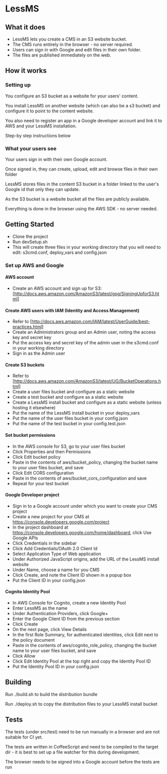 # LessMS

## What it does
- LessMS lets you create a CMS in an S3 website bucket.  
- The CMS runs entirely in the browser - no server required.  
- Users can sign in with Google and edit files in their own folder.  
- The files are published immediately on the web.

## How it works

### Setting up
You configure an S3 bucket as a website for your users' content.
 
You install LessMS on another website (which can also be a s3 bucket) and configure it to point to the content website.
  
You also need to register an app in a Google developer account and link it to AWS and your LessMS installation.
  
Step-by step instructions below
  
### What your users see 
Your users sign in with their own Google account.

Once signed in, they can create, upload, edit and browse files in their own folder

LessMS stores files in the content S3 bucket in a folder linked to the user's Google id that only they can update.

As the S3 bucket is a website bucket all the files are publicly available.

Everything is done in the browser using the AWS SDK - no server needed.


## Getting Started

- Clone the project
- Run devSetup.sh
- This will create three files in your working directory that you will need to edit: s3cmd.conf, deploy_vars and config.json

### Set up AWS and Google

#### AWS account
- Create an AWS account and sign up for S3: [http://docs.aws.amazon.com/AmazonS3/latest/gsg/SigningUpforS3.html]

#### Create AWS users with IAM (Identity and Access Management)
- Refer to [http://docs.aws.amazon.com/IAM/latest/UserGuide/best-practices.html]
- Create an Administrators group and an Admin user, noting the access key and secret key
- Put the access key and secret key of the admin user in the s3cmd.conf in your working directory 
- Sign in as the Admin user

#### Create S3 buckets
- Refer to [http://docs.aws.amazon.com/AmazonS3/latest/UG/BucketOperations.html]
- Create a user files bucket and configure as a static website
- Create a test bucket and configure as a static website
- Create a LessMS install bucket and configure as a static website (unless hosting it elsewhere)
- Put the name of the LessMS install bucket in your deploy_vars
- Put the name of the user files bucket in your config.json
- Put the name of the test bucket in your config.test.json

#### Set bucket permissions
- In the AWS console for S3, go to your user files bucket
- Click Properties and then Permissions
- Click Edit bucket policy
- Paste in the contents of aws/bucket_policy, changing the bucket name to your user files bucket, and save
- Click Edit CORS configuration
- Paste in the contents of aws/bucket_cors_configuration and save
- Repeat for your test bucket

#### Google Developer project
- Sign in to a Google account under which you want to create your CMS project
- Create a new project for your CMS at https://console.developers.google.com/project
- In the project dashboard at https://console.developers.google.com/home/dashboard, click Use Google APIs
- Click Credentials in the sidebar
- Click Add Credentials/OAuth 2.0 Client Id
- Select Application Type of Web application
- Under Authorized JavaScript origins, add the URL of the LessMS install website
- Under Name, choose a name for you CMS
- Click Create, and note the Client ID shown in a popup box
- Put the Client ID in your config.json

#### Cognito Identity Pool
- In AWS Console for Cognito, create a new Identity Pool
- Enter LessMS as the name
- Under Authentication Providers, click Google+
- Enter the Google Client ID from the previous section
- Click Create
- On the next page, click View Details
- In the first Role Summary, for authenticated identities, click Edit next to the policy document
- Paste in the contents of aws/cognito_role_policy, changing the bucket name to your user files bucket, and save
- Click Allow
- Click Edit Identity Pool at the top right and copy the Identity Pool ID
- Put the Identity Pool ID in your config.json 

## Building

Run ./build.sh to build the distribution bundle

Run ./deploy.sh to copy the distribution files to your LessMS install bucket

## Tests
The tests (under src/test) need to be run manually in a browser and are not suitable for CI yet.

The tests are written in CoffeeScript and need to be compiled to the target dir - it is best to set up a file watcher for this during development.

The browser needs to be signed into a Google account before the tests are run